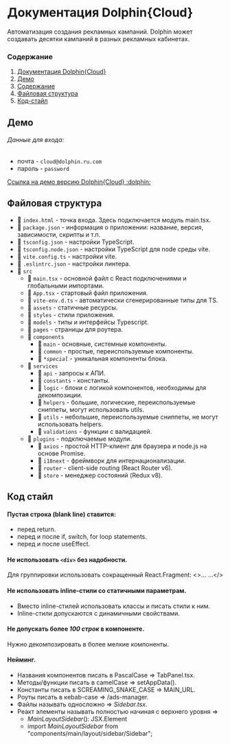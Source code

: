 # Документация Dolphin{Cloud}
Автоматизация создания рекламных кампаний. Dolphin может создавать десятки кампаний в разных рекламных кабинетах.

### Содержание
1. [Документация Dolphin{Cloud}](#документация-dolphincloud)
2. [Демо](#демо)
3. [Содержание](#содержание)
4. [Файловая структура](#файловая-структура)
5. [Код-стайл](#код-стайл)

## Демо
###### Данные для входа:
- почта - <code>cloud@<area>dolphin.ru.com</code>
- пароль - <code>password</code>

<a href="https://orlovssky.github.io/">
  Ссылка на демо версию Dolphin{Cloud} :dolphin:
</a>

## Файловая структура
- :page_facing_up: <code>index.html</code> - точка входа. Здесь подключается модуль main.tsx.
- :page_facing_up: <code>package.json</code> - информация о приложении: название, версия, зависимости, скрипты и т.п.
- :page_facing_up: <code>tsconfig.json</code> - настройки TypeScript.
- :page_facing_up: <code>tsconfig.node.json</code> - настройки TypeScript для node среды vite.
- :page_facing_up: <code>vite.config.ts</code> - настройки vite.
- :page_facing_up: <code>.eslintrc.json</code> - настройки линтера.
- :file_folder: <code>src</code>
  - :page_facing_up: <code>main.tsx</code> - основной файл c React подключениями и глобальными импортами.
  - :page_facing_up: <code>App.tsx</code> - стартовый файл приложения.
  - :page_facing_up: <code>vite-env.d.ts</code> - автоматически сгенерированные типы для TS.
  - :file_folder: <code>assets</code> - статичные ресурсы.
  - :file_folder: <code>styles</code> - стили приложения.
  - :file_folder: <code>models</code> - типы и интерфейсы Typescript.
  - :file_folder: <code>pages</code> - страницы для роутера.
  - :file_folder: <code>components</code>
    - :file_folder: <code>main</code> - основные, системные компоненты.
    - :file_folder: <code>common</code> - простые, переиспользуемые компоненты.
    - :file_folder: <code>**special*</code> - уникальная компоненты блока.
  - :file_folder: <code>services</code>
    - :file_folder: <code>api</code> - запросы к АПИ.
    - :file_folder: <code>constants</code> - константы.
    - :file_folder: <code>logic</code> - блоки с логикой компонентов, необходимы для декомпозиции.
    - :file_folder: <code>helpers</code> - большие, логические, переиспользуемые сниппеты, могут использовать utils.
    - :file_folder: <code>utils</code> - небольшие, переиспользуемые сниппеты, не могут использовать helpers.
    - :file_folder: <code>validations</code> - функции с валидацией.
  - :file_folder: <code>plugins</code> - подключаемые модули.
    - :file_folder: <code>axios</code> - простой HTTP-клиент для браузера и node.js на основе Promise.
    - :file_folder: <code>i18next</code> - фреймворк для интернационализации.
    - :file_folder: <code>router</code> - client-side routing (React Router v6).
    - :file_folder: <code>store</code> - менеджер состояний (Redux v8).

## Код стайл

#### Пустая строка (blank line) ставится:
- перед return.
- перед и после if, switch, for loop statements.
- перед и после useEffect.

#### Не использовать <code>\<div></code> без надобности.
Для группировки использовать сокращенный React.Fragment: <>... ...</>

#### Не использовать inline-стили со статичными параметрам.
- Вместо inline-стилей использовать классы и писать стили к ним.
- Inline-стили допускаются с динамичными свойствами.

#### Не допускать более *100 строк* в компоненте.
Нужно декомпозировать в более мелкие компоненты.

#### Нейминг.
- Названия компонентов писать в PascalСase => TabPanel.tsx.
- Методы/функции писать в сamelСase => setAppData().
- Константы писать в SCREAMING_SNAKE_CASE => MAIN_URL.
- Роуты писать в кebab-case => /ads-manager.
- Файлы называть односложно => *Sidebar.tsx*.
- Реакт элементы называть полностью начиная с верхнего уровня =>
  - *MainLayoutSidebar*(): JSX.Element
  - import *MainLayoutSidebar* from "components/main/layout/sidebar/Sidebar";
